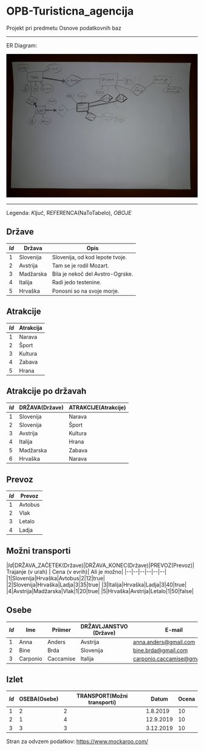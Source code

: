 # OPB-Turisticna_agencija
Projekt pri predmetu Osnove podatkovnih baz 

---
ER Diagram:

![ER Diagram](ERSkica.jpg)  


---
Legenda: *Ključ*, REFERENCA(NaToTabelo), *OBOJE*

## Države
|*Id*|Država| Opis |
|----|----------|-----|
|1|Slovenija| Slovenija, od kod lepote tvoje.|
|2|Avstrija|  Tam se je rodil Mozart.|
|3|Madžarska| Bila je nekoč del Avstro-Ogrske.|
|4|Italija| Radi jedo testenine. |
|5|Hrvaška| Ponosni so na svoje morje.|

## Atrakcije
|*Id*|Atrakcija|
|--|--|
|1|Narava|
|2|Šport|
|3|Kultura|
|4|Zabava|
|5|Hrana|

## Atrakcije po državah
|*Id*| DRŽAVA(Države) | ATRAKCIJE(Atrakcije)|
|--|---|---|
|1|Slovenija|Narava|
|2|Slovenija|Šport|
|3|Avstrija|Kultura|
|4|Italija|Hrana|
|5|Madžarska|Zabava|
|6|Hrvaška|Narava|

## Prevoz
|*Id*|Prevoz|
|--|---|
|1|Avtobus|
|2|Vlak|
|3|Letalo|
|4|Ladja|

## Možni transporti
|*Id*|DRŽAVA_ZAČETEK(Države)|DRŽAVA_KONEC(Države)|PREVOZ(Prevoz)| Trajanje (v urah) | Cena (v evrih)| Ali je možno|
|--|--|--|--|--|--|
|1|Slovenija|Hrvaška|Avtobus|2|12|true|
|2|Slovenija|Hrvaška|Ladja|3|35|true|
|3|Italija|Hrvaška|Ladja|3|40|true|
|4|Avstrija|Madžarska|Vlak|1|20|true|
|5|Hrvaška|Avstrija|Letalo|1|50|false|

## Osebe
|*Id*|Ime|Priimer|DRŽAVLJANSTVO (Države)|E-mail|Geslo|
|--|--|--|--|--|--|
|1|Anna|Anders|Avstrija|anna.anders@gmail.com|hCj!5h1A|
|2|Bine|Brda|Slovenija|bine.brda@gmail.com|EggsAndBacon81|
|3|Carponio|Caccamise|Italija|carponio.caccamise@gmail.com|Roma123|

## Izlet
|*Id*|OSEBA(Osebe)|TRANSPORT(Možni transporti)|Datum|Ocena|
|--|--|--|--|--|
|1|2|2|1.8.2019|10|
|2|1|4|12.9.2019|10|
|3|3|3|3.12.2019|10|





Stran za odvzem podatkov: https://www.mockaroo.com/

